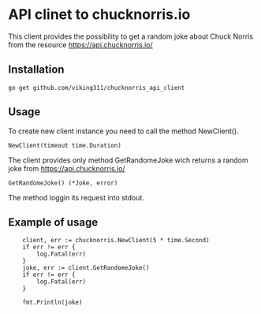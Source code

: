 # API clinet to chucknorris.io
This client provides the possibility to get a random joke about Chuck Norris from the resource https://api.chucknorris.io/

## Installation

~~~~
go get github.com/viking311/chucknorris_api_client 
~~~~

## Usage

To create new client instance you need to call the method NewClient().
~~~~
NewClient(timeout time.Duration)
~~~~

The client provides only method GetRandomeJoke wich returns a random joke from https://api.chucknorris.io/
~~~~
GetRandomeJoke() (*Joke, error)
~~~~

The method loggin its request into stdout.

## Example of usage
~~~~
	client, err := chucknorris.NewClient(5 * time.Second)
	if err != err {
		log.Fatal(err)
	}
	joke, err := client.GetRandomeJoke()
	if err != err {
		log.Fatal(err)
	}

	fmt.Println(joke)
~~~~
